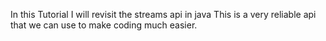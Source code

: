 In this Tutorial I will revisit the streams api in java
This is a very reliable api that we can use to make coding
much easier.


